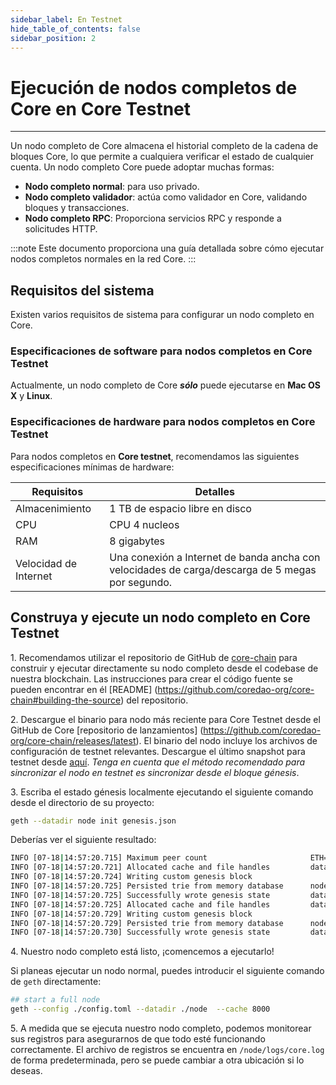 ```yaml
---
sidebar_label: En Testnet
hide_table_of_contents: false
sidebar_position: 2
---
```


# Ejecución de nodos completos de Core en Core Testnet

---

Un nodo completo de Core almacena el historial completo de la cadena de bloques Core, lo que permite a cualquiera verificar el estado de cualquier cuenta. Un nodo completo Core puede adoptar muchas formas:

- **Nodo completo normal**: para uso privado.
- **Nodo completo validador**: actúa como validador en Core, validando bloques y transacciones.
- **Nodo completo RPC**: Proporciona servicios RPC y responde a solicitudes HTTP.

:::note
Este documento proporciona una guía detallada sobre cómo ejecutar nodos completos normales en la red Core.
:::

## Requisitos del sistema

Existen varios requisitos de sistema para configurar un nodo completo en Core.

### Especificaciones de software para nodos completos en Core Testnet

Actualmente, un nodo completo de Core **_sólo_** puede ejecutarse en **Mac OS X** y **Linux**.

### Especificaciones de hardware para nodos completos en Core Testnet

Para nodos completos en **Core testnet**, recomendamos las siguientes especificaciones mínimas de hardware:

| Requisitos            | Detalles                                                                                                         |
| --------------------- | ---------------------------------------------------------------------------------------------------------------- |
| Almacenimiento        | 1 TB de espacio libre en disco                                                                                   |
| CPU                   | CPU 4 nucleos                                                                                                    |
| RAM                   | 8 gigabytes                                                                                                      |
| Velocidad de Internet | Una conexión a Internet de banda ancha con velocidades de carga/descarga de 5 megas por segundo. |

## Construya y ejecute un nodo completo en Core Testnet

1\. Recomendamos utilizar el repositorio de GitHub de [core-chain](https://github.com/coredao-org/core-chain) para construir y ejecutar directamente su nodo completo desde el codebase de nuestra blockchain. Las instrucciones para crear el código fuente se pueden encontrar en él [README] (https://github.com/coredao-org/core-chain#building-the-source) del repositorio.

2\. Descargue el binario para nodo más reciente para Core Testnet desde el GitHub de Core [repositorio de lanzamientos] (https://github.com/coredao-org/core-chain/releases/latest). El binario del nodo incluye los archivos de configuración de testnet relevantes. Descargue el último snapshot para testnet desde [aquí](https://github.com/coredao-org/core-snapshots?tab=readme-ov-file#testnet). _Tenga en cuenta que el método recomendado para sincronizar el nodo en testnet es sincronizar desde el bloque génesis_.

3\. Escriba el estado génesis localmente ejecutando el siguiente comando desde el directorio de su proyecto:

```bash
geth --datadir node init genesis.json
```

Deberías ver el siguiente resultado:

```bash
INFO [07-18|14:57:20.715] Maximum peer count                       ETH=25 LES=0 total=25
INFO [07-18|14:57:20.721] Allocated cache and file handles         database=/Users/jackcrypto/go/core-chain/node/geth/chaindata cache=16 handles=16
INFO [07-18|14:57:20.724] Writing custom genesis block 
INFO [07-18|14:57:20.725] Persisted trie from memory database      nodes=25 size=87.18kB time=226.129µs gcnodes=0 gcsize=0.00B gctime=0s livenodes=1 livesize=0.00B
INFO [07-18|14:57:20.725] Successfully wrote genesis state         database=chaindata                             hash=d90508…5c034a
INFO [07-18|14:57:20.725] Allocated cache and file handles         database=/Users/jackcrypto/go/core-chain/node/geth/lightchaindata cache=16 handles=16
INFO [07-18|14:57:20.729] Writing custom genesis block 
INFO [07-18|14:57:20.729] Persisted trie from memory database      nodes=25 size=87.18kB time=178.332µs gcnodes=0 gcsize=0.00B gctime=0s livenodes=1 livesize=0.00B
INFO [07-18|14:57:20.730] Successfully wrote genesis state         database=lightchaindata                             hash=d90508…5c034a
```

4\. Nuestro nodo completo está listo, ¡comencemos a ejecutarlo!

Si planeas ejecutar un nodo normal, puedes introducir el siguiente comando de `geth` directamente:

```bash
## start a full node
geth --config ./config.toml --datadir ./node  --cache 8000
```

5\. A medida que se ejecuta nuestro nodo completo, podemos monitorear sus registros para asegurarnos de que todo esté funcionando correctamente. El archivo de registros se encuentra en `/node/logs/core.log` de forma predeterminada, pero se puede cambiar a otra ubicación si lo deseas.

